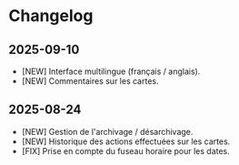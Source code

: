 # Changelog

## 2025-09-10

- [NEW] Interface multilingue (français / anglais).
- [NEW] Commentaires sur les cartes.

## 2025-08-24

- [NEW] Gestion de l'archivage / désarchivage.
- [NEW] Historique des actions effectuées sur les cartes.
- [FIX] Prise en compte du fuseau horaire pour les dates.
